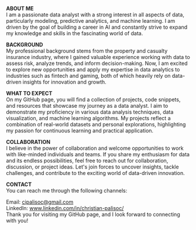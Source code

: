 **ABOUT ME**  
I am a passionate data analyst with a strong interest in all aspects of data, particularly modeling, predictive analytics, and machine learning. I am driven by the goal of building a career in AI and constantly strive to expand my knowledge and skills in the fascinating world of data.

**BACKGROUND**  
My professional background stems from the property and casualty insurance industry, where I gained valuable experience working with data to assess risk, analyze trends, and inform decision-making. Now, I am excited to explore new opportunities and apply my expertise in data analytics to industries such as fintech and gaming, both of which heavily rely on data-driven insights for innovation and growth.

**WHAT TO EXPECT**  
On my GitHub page, you will find a collection of projects, code snippets, and resources that showcase my journey as a data analyst. I aim to demonstrate my proficiency in various data analysis techniques, data visualization, and machine learning algorithms. My projects reflect a combination of real-world datasets and personal explorations, highlighting my passion for continuous learning and practical application.

**COLLABORATION**  
I believe in the power of collaboration and welcome opportunities to work with like-minded individuals and teams. If you share my enthusiasm for data and its endless possibilities, feel free to reach out for collaboration, discussion, or project ideas. Let's join forces to uncover insights, tackle challenges, and contribute to the exciting world of data-driven innovation.

**CONTACT**  
You can reach me through the following channels:

Email: cipalisoc@gmail.com  
LinkedIn: www.linkedin.com/in/christian-palisoc/  
Thank you for visiting my GitHub page, and I look forward to connecting with you!

<!---
cipalisoc/cipalisoc is a ✨ special ✨ repository because its `README.md` (this file) appears on your GitHub profile.
You can click the Preview link to take a look at your changes.
--->
